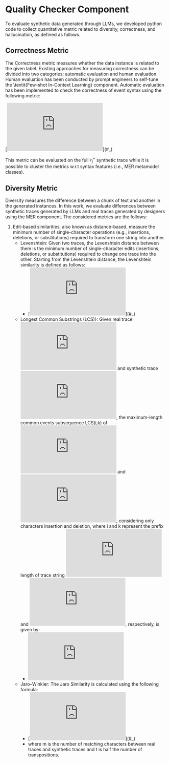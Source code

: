 # Quality Checker Component

To evaluate synthetic data generated through LLMs, we developed python code to collect quantitative metric related to  diversity, correctness, and hallucination, as defined as follows. 

## Correctness Metric

The Correctness metric measures whether the data instance is related to the given label. Existing approaches for measuring correctness can be divided into two categories: automatic evaluation and human evaluation. Human evaluation has been conducted by prompt engineers to self-tune the \textit{Few-shot In-Context Learning} component. Automatic evaluation has been implemented to check the correctness of event syntax using the following metric:

[![\\ \begin{equation}\label{eq:eq1} \\ \footnotesize \\ \begin{aligned} \\     C(\tau^{+}_{j}) = \frac{\sum_{k=1}^{s} c(e^{+}_{j,k})}{|\tau^{+}_{j}|}, \ \text{where} \ c(e^{+}_{j,k}) = \begin{cases} \\           1 \ \text{if $e^{+}_{j,k}$ has correct syntax}  \\ \\           0 \ \text{otherwise} \\     \end{cases} \\ \end{aligned} \\ \normalsize \\ \end{equation}](https://latex.codecogs.com/svg.latex?%5C%5C%20%5Cbegin%7Bequation%7D%5Clabel%7Beq%3Aeq1%7D%20%5C%5C%20%5Cfootnotesize%20%5C%5C%20%5Cbegin%7Baligned%7D%20%5C%5C%20%20%20%20%20C(%5Ctau%5E%7B%2B%7D_%7Bj%7D)%20%3D%20%5Cfrac%7B%5Csum_%7Bk%3D1%7D%5E%7Bs%7D%20c(e%5E%7B%2B%7D_%7Bj%2Ck%7D)%7D%7B%7C%5Ctau%5E%7B%2B%7D_%7Bj%7D%7C%7D%2C%20%5C%20%5Ctext%7Bwhere%7D%20%5C%20c(e%5E%7B%2B%7D_%7Bj%2Ck%7D)%20%3D%20%5Cbegin%7Bcases%7D%20%5C%5C%20%20%20%20%20%20%20%20%20%20%201%20%5C%20%5Ctext%7Bif%20%24e%5E%7B%2B%7D_%7Bj%2Ck%7D%24%20has%20correct%20syntax%7D%20%20%5C%5C%20%5C%5C%20%20%20%20%20%20%20%20%20%20%200%20%5C%20%5Ctext%7Botherwise%7D%20%5C%5C%20%20%20%20%20%5Cend%7Bcases%7D%20%5C%5C%20%5Cend%7Baligned%7D%20%5C%5C%20%5Cnormalsize%20%5C%5C%20%5Cend%7Bequation%7D)](#_)

This metric can be evaluated on the full $\tau^{+}_{j}$ synthetic trace while it is possible to cluster the metrics w.r.t syntax features (i.e., MER metamodel classes).

## Diversity Metric

Diversity measures the difference between a chunk of text and another in the generated instances. In this work, we evaluate differences between synthetic traces generated by LLMs and real traces generated by designers using the MER component. The considered metrics are the follows: 


1. Edit-based similarities, also known as distance-based, measure the minimum number of single-character operations (e.g., insertions, deletions, or substitutions) required to transform one string into another. 
    - Levenshtein: Given two traces, the Levenshtein distance between them is the minimum number of single-character edits (insertions, deletions, or substitutions) required to change one trace into the other. Starting from the Levenshtein distance, the Levenshtein similarity is defined as follows:
       - [![\\ \begin{equation}\label{eq:eq2} \\ \text{LEV}(\tau_{j},\tau^{+}_{j}) = 1.0 - \frac{dist(\tau_{j},\tau^{+}_{j})}{max(|\tau_{j}|,|\tau^{+}_{j}|)} \\ \end{equation} \\  \\ ](https://latex.codecogs.com/svg.latex?%5C%5C%20%5Cbegin%7Bequation%7D%5Clabel%7Beq%3Aeq2%7D%20%5C%5C%20%5Ctext%7BLEV%7D(%5Ctau_%7Bj%7D%2C%5Ctau%5E%7B%2B%7D_%7Bj%7D)%20%3D%201.0%20-%20%5Cfrac%7Bdist(%5Ctau_%7Bj%7D%2C%5Ctau%5E%7B%2B%7D_%7Bj%7D)%7D%7Bmax(%7C%5Ctau_%7Bj%7D%7C%2C%7C%5Ctau%5E%7B%2B%7D_%7Bj%7D%7C)%7D%20%5C%5C%20%5Cend%7Bequation%7D%20%5C%5C%20%20%5C%5C%20)](#_)
    - Longest Common Substrings (LCS)}: Given real trace [![\\ \tau_{j} \\ ](https://latex.codecogs.com/svg.latex?%5C%5C%20%5Ctau_%7Bj%7D%20%5C%5C%20)](#_) and synthetic trace [![\\ \tau^+_{j} \\ ](https://latex.codecogs.com/svg.latex?%5C%5C%20%5Ctau%5E%2B_%7Bj%7D%20%5C%5C%20)](#_), the maximum-length common events subsequence LCS(i,k) of [![\\ \tau_{j} \\ ](https://latex.codecogs.com/svg.latex?%5C%5C%20%5Ctau_%7Bj%7D%20%5C%5C%20)](#_) and [![\\ \tau^+_{j} \\ ](https://latex.codecogs.com/svg.latex?%5C%5C%20%5Ctau%5E%2B_%7Bj%7D%20%5C%5C%20)](#_), considering only characters insertion and deletion, where i and k represent the prefix length of trace string [![\\ \tau_{j}[i] \in \tau_{j} \\  \\  \\ ](https://latex.codecogs.com/svg.latex?%5C%5C%20%5Ctau_%7Bj%7D%5Bi%5D%20%5Cin%20%5Ctau_%7Bj%7D%20%5C%5C%20%20%5C%5C%20%20%5C%5C%20)](#_) and [![\\ tau^{+}_{j}[k] \in \tau^{+}_{j} \\  \\  \\ ](https://latex.codecogs.com/svg.latex?%5C%5C%20tau%5E%7B%2B%7D_%7Bj%7D%5Bk%5D%20%5Cin%20%5Ctau%5E%7B%2B%7D_%7Bj%7D%20%5C%5C%20%20%5C%5C%20%20%5C%5C%20)](#_), respectively, is given by:
       - [![\\ \begin{equation}\label{eq:eq3} \\             LCS(i,k) = \begin{cases} \\                 0 & \text{if} \ i = 0 \vee k = 0 \\ \\                 LCS(i-1,k-1) + 1 & \text{if} \ i, k > 0 \wedge \tau_{j}[i] = \tau^{+}_{j}[k] \\ \\                 0 & \text{if} \  i, k > 0 \wedge \tau_{j}[i] \neq \tau^{+}_{j}[k] \\             \end{cases}  \\ \end{equation} \\  \\  \\ ](https://latex.codecogs.com/svg.latex?%5C%5C%20%5Cbegin%7Bequation%7D%5Clabel%7Beq%3Aeq3%7D%20%5C%5C%20%20%20%20%20%20%20%20%20%20%20%20%20LCS(i%2Ck)%20%3D%20%5Cbegin%7Bcases%7D%20%5C%5C%20%20%20%20%20%20%20%20%20%20%20%20%20%20%20%20%200%20%26%20%5Ctext%7Bif%7D%20%5C%20i%20%3D%200%20%5Cvee%20k%20%3D%200%20%5C%5C%20%5C%5C%20%20%20%20%20%20%20%20%20%20%20%20%20%20%20%20%20LCS(i-1%2Ck-1)%20%2B%201%20%26%20%5Ctext%7Bif%7D%20%5C%20i%2C%20k%20%3E%200%20%5Cwedge%20%5Ctau_%7Bj%7D%5Bi%5D%20%3D%20%5Ctau%5E%7B%2B%7D_%7Bj%7D%5Bk%5D%20%5C%5C%20%5C%5C%20%20%20%20%20%20%20%20%20%20%20%20%20%20%20%20%200%20%26%20%5Ctext%7Bif%7D%20%5C%20%20i%2C%20k%20%3E%200%20%5Cwedge%20%5Ctau_%7Bj%7D%5Bi%5D%20%5Cneq%20%5Ctau%5E%7B%2B%7D_%7Bj%7D%5Bk%5D%20%5C%5C%20%20%20%20%20%20%20%20%20%20%20%20%20%5Cend%7Bcases%7D%20%20%5C%5C%20%5Cend%7Bequation%7D%20%5C%5C%20%20%5C%5C%20%20%5C%5C%20)](#_)
    - Jaro–Winkler: The Jaro Similarity is calculated using the following formula:
       - [![\\ \begin{equation}\label{eq:eq4} \\             \text{JARO}(\tau_{j},\tau^{+}_{j}) = \begin{cases} \\                 0 & \text{if $m = 0$} \\ \\                 \frac{1}{3} \left( \frac{m}{|\tau_{j}|} + \frac{m}{|\tau^{+}_{j}|} + \frac{m-t}{m} \right) & \text{Otherwise} \\ \end{cases} \\ \end{equation} \\       \\  \\ ](https://latex.codecogs.com/svg.latex?%5C%5C%20%5Cbegin%7Bequation%7D%5Clabel%7Beq%3Aeq4%7D%20%5C%5C%20%20%20%20%20%20%20%20%20%20%20%20%20%5Ctext%7BJARO%7D(%5Ctau_%7Bj%7D%2C%5Ctau%5E%7B%2B%7D_%7Bj%7D)%20%3D%20%5Cbegin%7Bcases%7D%20%5C%5C%20%20%20%20%20%20%20%20%20%20%20%20%20%20%20%20%200%20%26%20%5Ctext%7Bif%20%24m%20%3D%200%24%7D%20%5C%5C%20%5C%5C%20%20%20%20%20%20%20%20%20%20%20%20%20%20%20%20%20%5Cfrac%7B1%7D%7B3%7D%20%5Cleft(%20%5Cfrac%7Bm%7D%7B%7C%5Ctau_%7Bj%7D%7C%7D%20%2B%20%5Cfrac%7Bm%7D%7B%7C%5Ctau%5E%7B%2B%7D_%7Bj%7D%7C%7D%20%2B%20%5Cfrac%7Bm-t%7D%7Bm%7D%20%5Cright)%20%26%20%5Ctext%7BOtherwise%7D%20%5C%5C%20%5Cend%7Bcases%7D%20%5C%5C%20%5Cend%7Bequation%7D%20%5C%5C%20%20%20%20%20%20%20%5C%5C%20%20%5C%5C%20)](#_)
       - where m is the number of matching characters between real traces and synthetic traces and t is half the number of transpositions.
